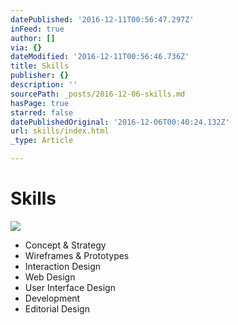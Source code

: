 ```yaml
---
datePublished: '2016-12-11T00:56:47.297Z'
inFeed: true
author: []
via: {}
dateModified: '2016-12-11T00:56:46.736Z'
title: Skills
publisher: {}
description: ''
sourcePath: _posts/2016-12-06-skills.md
hasPage: true
starred: false
datePublishedOriginal: '2016-12-06T00:40:24.132Z'
url: skills/index.html
_type: Article

---
```

# Skills
![](https://the-grid-user-content.s3-us-west-2.amazonaws.com/9cdf6364-e584-489e-9a65-834807b45d2e.gif)

* Concept & Strategy
* Wireframes & Prototypes
* Interaction Design
* Web Design
* User Interface Design
* Development
* Editorial Design